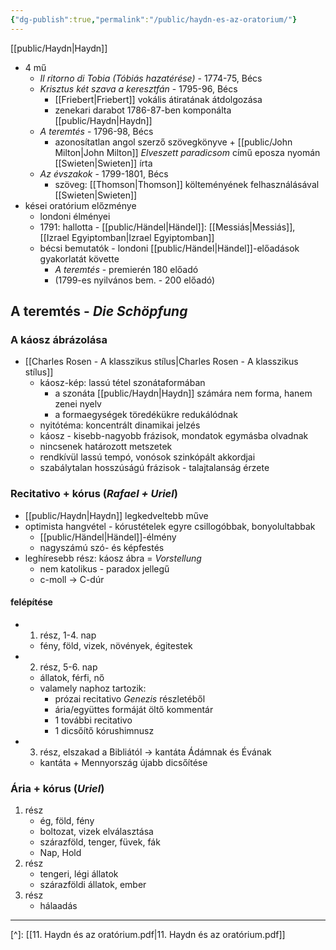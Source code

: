 ```yaml
---
{"dg-publish":true,"permalink":"/public/haydn-es-az-oratorium/"}
---
```


[[public/Haydn\|Haydn]]

- 4 mű
	- *Il ritorno di Tobia (Tóbiás hazatérése)* - 1774-75, Bécs
	- *Krisztus két szava a keresztfán* - 1795-96, Bécs
		- [[Friebert\|Friebert]] vokális átiratának átdolgozása
		- zenekari darabot 1786-87-ben komponálta [[public/Haydn\|Haydn]]
	- *A teremtés* - 1796-98, Bécs
		- azonosítatlan angol szerző szövegkönyve + [[public/John Milton\|John Milton]] *Elveszett paradicsom* című eposza nyomán [[Swieten\|Swieten]] írta
	- *Az évszakok* - 1799-1801, Bécs
		- szöveg: [[Thomson\|Thomson]] költeményének felhasználásával [[Swieten\|Swieten]]
- kései oratórium előzménye
	- londoni élményei
	- 1791: hallotta - [[public/Händel\|Händel]]: [[Messiás\|Messiás]], [[Izrael Egyiptomban\|Izrael Egyiptomban]]
	- bécsi bemutatók - londoni [[public/Händel\|Händel]]-előadások gyakorlatát követte
		- *A teremtés* - premierén 180 előadó
		- (1799-es nyilvános bem. - 200 előadó)

## A teremtés - *Die Schöpfung*

### A káosz ábrázolása

- [[Charles Rosen - A klasszikus stílus\|Charles Rosen - A klasszikus stílus]]
	- káosz-kép: lassú tétel szonátaformában
		- a szonáta [[public/Haydn\|Haydn]] számára nem forma, hanem zenei nyelv
		- a formaegységek töredékükre redukálódnak
	- nyitótéma: koncentrált dinamikai jelzés
	- káosz - kisebb-nagyobb frázisok, mondatok egymásba olvadnak
	- nincsenek határozott metszetek
	- rendkívül lassú tempó, vonósok szinkópált akkordjai
	- szabálytalan hosszúságú frázisok - talajtalanság érzete

### Recitativo + kórus (*Rafael + Uriel*)

- [[public/Haydn\|Haydn]] legkedveltebb műve
- optimista hangvétel - kórustételek egyre csillogóbbak, bonyolultabbak
	- [[public/Händel\|Händel]]-élmény
	- nagyszámú szó- és képfestés
- leghíresebb rész: káosz ábra = *Vorstellung*
	- nem katolikus - paradox jellegű
	- c-moll -> C-dúr
#### felépítése

- 1. rész, 1-4. nap
	- fény, föld, vizek, növények, égitestek
- 2. rész, 5-6. nap
	- állatok, férfi, nő
	- valamely naphoz tartozik:
		- prózai recitativo *Genezis* részletéből
		- ária/együttes formáját öltő kommentár
		- 1 további recitativo
		- 1 dicsőítő kórushimnusz
- 3. rész, elszakad a Bibliától -> kantáta Ádámnak és Évának
	- kantáta + Mennyország újabb dicsőítése

### Ária + kórus (*Uriel*)

1. rész
	- ég, föld, fény
	- boltozat, vizek elválasztása
	- szárazföld, tenger, füvek, fák
	- Nap, Hold
2. rész
	- tengeri, légi állatok
	- szárazföldi állatok, ember
3. rész
	- hálaadás

---
[^]: [[11. Haydn és az oratórium.pdf\|11. Haydn és az oratórium.pdf]]